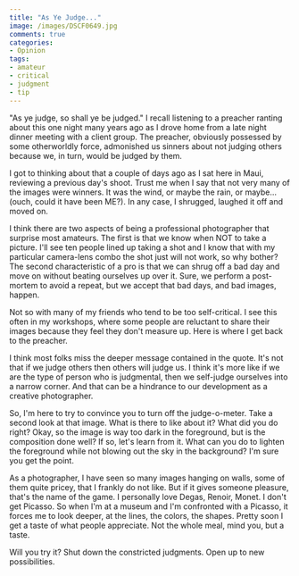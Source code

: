```yaml
---
title: "As Ye Judge..."
image: /images/DSCF0649.jpg
comments: true
categories:
- Opinion
tags:
- amateur
- critical
- judgment
- tip
---
```

"As ye judge, so shall ye be judged." I recall listening to a preacher ranting about this one night many years ago as I drove home from a late night dinner meeting with a client group. The preacher, obviously possessed by some otherworldly force, admonished us sinners about not judging others because we, in turn, would be judged by them.

I got to thinking about that a couple of days ago as I sat here in Maui, reviewing a previous day's shoot. Trust me when I say that not very many of the images were winners. It was the wind, or maybe the rain, or maybe… (ouch, could it have been ME?). In any case, I shrugged, laughed it off and moved on.

I think there are two aspects of being a professional photographer that surprise most amateurs. The first is that we know when NOT to take a picture. I'll see ten people lined up taking a shot and I know that with my particular camera-lens combo the shot just will not work, so why bother? The second characteristic of a pro is that we can shrug off a bad day and move on without beating ourselves up over it. Sure, we perform a post-mortem to avoid a repeat, but we accept that bad days, and bad images, happen.

Not so with many of my friends who tend to be too self-critical. I see this often in my workshops, where some people are reluctant to share their images because they feel they don't measure up. Here is where I get back to the preacher.

I think most folks miss the deeper message contained in the quote. It's not that if we judge others then others will judge us. I think it's more like if we are the type of person who is judgmental, then we self-judge ourselves into a narrow corner. And that can be a hindrance to our development as a creative photographer.

So, I'm here to try to convince you to turn off the judge-o-meter. Take a second look at that image. What is there to like about it? What did you do right? Okay, so the image is way too dark in the foreground, but is the composition done well? If so, let's learn from it. What can you do to lighten the foreground while not blowing out the sky in the background? I'm sure you get the point.

As a photographer, I have seen so many images hanging on walls, some of them quite pricey, that I frankly do not like. But if it gives someone pleasure, that's the name of the game. I personally love Degas, Renoir, Monet. I don't get Picasso. So when I'm at a museum and I'm confronted with a Picasso, it forces me to look deeper, at the lines, the colors, the shapes. Pretty soon I get a taste of what people appreciate. Not the whole meal, mind you, but a taste.

Will you try it? Shut down the constricted judgments. Open up to new possibilities.